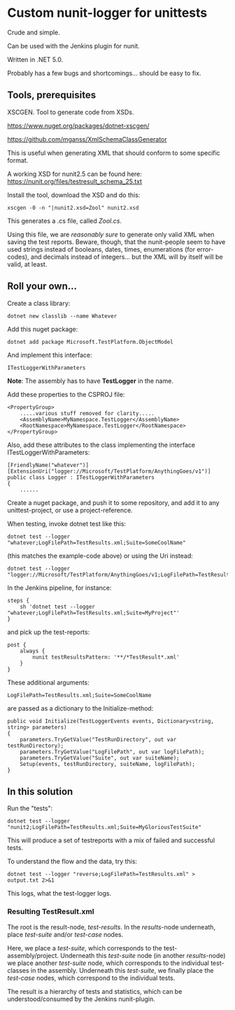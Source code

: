 # Custom nunit-logger for unittests
Crude and simple.

Can be used with the Jenkins plugin for nunit.

Written in .NET 5.0.

Probably has a few bugs and shortcomings... should be easy to fix.

## Tools, prerequisites
XSCGEN. Tool to generate code from XSDs.

https://www.nuget.org/packages/dotnet-xscgen/

https://github.com/mganss/XmlSchemaClassGenerator

This is useful when generating XML that should conform to some specific format.

A working XSD for nunit2.5 can be found here: https://nunit.org/files/testresult_schema_25.txt

Install the tool, download the XSD and do this:

    xscgen -0 -n "|nunit2.xsd=Zool" nunit2.xsd

This generates a .cs file, called *Zool.cs*.

Using this file, we are *reasonably sure* to generate only valid XML when saving the test reports.
Beware, though, that the nunit-people seem to have used strings instead of booleans, dates, times, enumerations (for error-codes), and decimals instead of integers... but the XML will by itself will be valid, at least.

## Roll your own...
Create a class library:

    dotnet new classlib --name Whatever

Add this nuget package:

    dotnet add package Microsoft.TestPlatform.ObjectModel

And implement this interface:

    ITestLoggerWithParameters

**Note**: The assembly has to have **TestLogger** in the name.

Add these properties to the CSPROJ file:

    <PropertyGroup>
        .....various stuff removed for clarity.....
        <AssemblyName>MyNamespace.TestLogger</AssemblyName>
        <RootNamespace>MyNamespace.TestLogger</RootNamespace>
    </PropertyGroup>

Also, add these attributes to the class implementing the interface ITestLoggerWithParameters:

    [FriendlyName("whatever")]
    [ExtensionUri("logger://Microsoft/TestPlatform/AnythingGoes/v1")]
    public class Logger : ITestLoggerWithParameters
    {
        ......

Create a nuget package, and push it to some repository, and add it to any unittest-project, or use a project-reference.

When testing, invoke dotnet test like this:

    dotnet test --logger "whatever;LogFilePath=TestResults.xml;Suite=SomeCoolName"

(this matches the example-code above) or using the Uri instead:

    dotnet test --logger "logger://Microsoft/TestPlatform/AnythingGoes/v1;LogFilePath=TestResults.xml;Suite=SomeOtherCoolName"

In the Jenkins pipeline, for instance:

    steps {
        sh 'dotnet test --logger "whatever;LogFilePath=TestResults.xml;Suite=MyProject"'
    }

and pick up the test-reports:

    post {
        always {
            nunit testResultsPattern: '**/*TestResult*.xml'
        }
    }

These additional arguments:

    LogFilePath=TestResults.xml;Suite=SomeCoolName

are passed as a dictionary to the Initialize-method:

    public void Initialize(TestLoggerEvents events, Dictionary<string, string> parameters)
    {
        parameters.TryGetValue("TestRunDirectory", out var testRunDirectory);
        parameters.TryGetValue("LogFilePath", out var logFilePath);
        parameters.TryGetValue("Suite", out var suiteName);
        Setup(events, testRunDirectory, suiteName, logFilePath);
    }

## In this solution
Run the "tests":

    dotnet test --logger "nunit2;LogFilePath=TestResults.xml;Suite=MyGloriousTestSuite"

This will produce a set of testreports with a mix of failed and successful tests.

To understand the flow and the data, try this:

    dotnet test --logger "reverse;LogFilePath=TestResults.xml" > output.txt 2>&1

This logs, what the test-logger logs.

### Resulting TestResult.xml
The root is the result-node, *test-results*.
In the *results*-node underneath, place *test-suite* and/or *test-case* nodes.

Here, we place a *test-suite*, which corresponds to the test-assembly/project.
Underneath this *test-suite* node (in another *results*-node) we place another *test-suite* node, which corresponds to the individual test-classes in the assembly. Underneath this *test-suite*, we finally place the *test-case* nodes, which correspond to the individual tests.

The result is a hierarchy of tests and statistics, which can be understood/consumed by the Jenkins nunit-plugin.